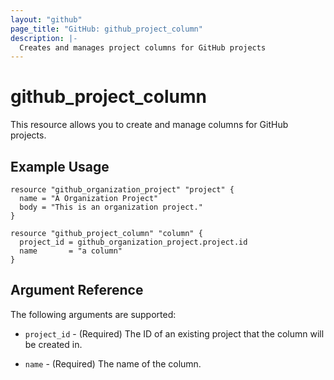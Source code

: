 ```yaml
---
layout: "github"
page_title: "GitHub: github_project_column"
description: |-
  Creates and manages project columns for GitHub projects
---
```


# github_project_column

This resource allows you to create and manage columns for GitHub projects.

## Example Usage

```hcl
resource "github_organization_project" "project" {
  name = "A Organization Project"
  body = "This is an organization project."
}

resource "github_project_column" "column" {
  project_id = github_organization_project.project.id
  name       = "a column"
}
```

## Argument Reference

The following arguments are supported:

* `project_id` - (Required) The ID of an existing project that the column will be created in.

* `name` - (Required) The name of the column.
